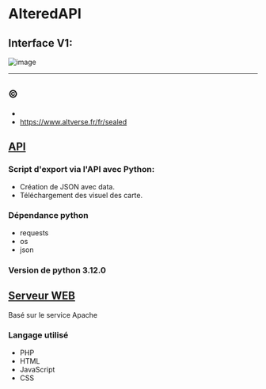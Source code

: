 # AlteredAPI

## Interface V1:
![image](https://github.com/user-attachments/assets/c16326e7-66fc-43f3-aa5d-b01be40849a7)

---
## ©

  - 
  - https://www.altverse.fr/fr/sealed

## [API](https://github.com/tomlave/AlteredAPI/blob/main/AlteredAPI.py)
### Script d'export via l'API avec Python:

  - Création de JSON avec data.
  - Téléchargement des visuel des carte.

### Dépendance python

  - requests
  - os
  - json

### Version de python 3.12.0

## [Serveur WEB](https://github.com/tomlave/AlteredAPI/tree/main/AlteredSealed)

Basé sur le service Apache

### Langage utilisé

- PHP
- HTML
- JavaScript
- CSS

